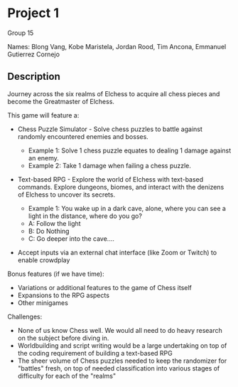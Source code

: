 # Project 1

Group 15

Names: Blong Vang, Kobe Maristela, Jordan Rood, Tim Ancona, Emmanuel Gutierrez Cornejo

## Description

Journey across the six realms of Elchess to acquire all chess pieces and become the Greatmaster of Elchess.

This game will feature a:

* Chess Puzzle Simulator  - Solve chess puzzles to battle against randomly encountered enemies and bosses.
    * Example 1: Solve 1 chess puzzle equates to dealing 1 damage against an enemy.
    * Example 2: Take 1 damage when failing a chess puzzle.
* Text-based RPG - Explore the world of Elchess with text-based commands. Explore dungeons, biomes, and interact with the denizens of Elchess to uncover its secrets.
    * Example 1: You wake up in a dark cave, alone, where you can see a light in the distance, where do you go? 
    * A: Follow the light  
    * B: Do Nothing 
    * C: Go deeper into the cave....
    
* Accept inputs via an external chat interface (like Zoom or Twitch) to enable crowdplay


Bonus features (if we have time):

* Variations or additional features to the game of Chess itself
* Expansions to the RPG aspects
* Other minigames

Challenges:
* None of us know Chess well. We would all need to do heavy research on the subject before diving in.
* Worldbuilding and script writing would be a large undertaking on top of the coding requirement of building a text-based RPG
* The sheer volume of Chess puzzles needed to keep the randomizer for "battles" fresh, on top of needed classification into various stages of difficulty for each of the "realms"
